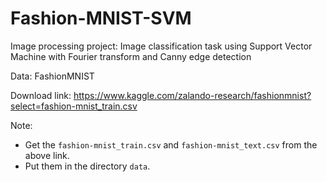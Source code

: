 # Fashion-MNIST-SVM
Image processing project: Image classification task using Support Vector Machine with Fourier transform and Canny edge detection

Data: FashionMNIST

Download link: https://www.kaggle.com/zalando-research/fashionmnist?select=fashion-mnist_train.csv

Note:
+ Get the `fashion-mnist_train.csv` and `fashion-mnist_text.csv` from the above link.
+ Put them in the directory `data`.
